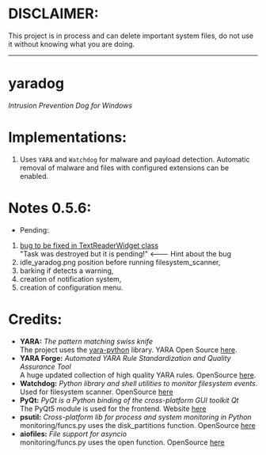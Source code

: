 <h1>​DISCLAIMER:</h1> This project is in process and can delete important system files, do not use it without knowing what you are doing.<hr>

# yaradog
*Intrusion Prevention Dog for Windows*

# Implementations:
1. Uses `YARA` and `Watchdog` for malware and payload detection. Automatic removal of malware and files with configured extensions can be enabled.

# Notes 0.5.6:
- Pending:
1. [bug to be fixed in TextReaderWidget class](https://github.com/asmrkeys/yaradog/commit/b980035abe9bf51efd6ac1d2f31597489d6d4e70)<br>"Task was destroyed but it is pending!" <--- Hint about the bug
2. idle_yaradog.png position before running filesystem_scanner,
3. barking if detects a warning,
4. creation of notification system,
5. creation of configuration menu.

# **Credits:**
- **YARA:** *The pattern matching swiss knife*<br>The project uses the [yara-python](https://github.com/VirusTotal/yara-python) library. YARA Open Source [here](https://github.com/virustotal/yara).
- **YARA Forge:** *Automated YARA Rule Standardization and Quality Assurance Tool*<br>A huge updated collection of high quality YARA rules. OpenSource [here](https://github.com/YARAHQ/yara-forge).
- **Watchdog:** *Python library and shell utilities to monitor filesystem events.*<br>Used for filesystem scanner. OpenSource [here](https://github.com/gorakhargosh/watchdog)
- **PyQt:** *PyQt is a Python binding of the cross-platform GUI toolkit Qt*<br>The PyQt5 module is used for the frontend. Website [here](https://www.riverbankcomputing.com/software/pyqt/)
- **psutil:** *Cross-platform lib for process and system monitoring in Python*<br>monitoring/funcs.py uses the disk_partitions function. OpenSource [here](https://github.com/giampaolo/psutil)
- **aiofiles:** *File support for asyncio*<br>monitoring/funcs.py uses the open function. OpenSource [here](https://github.com/Tinche/aiofiles)

